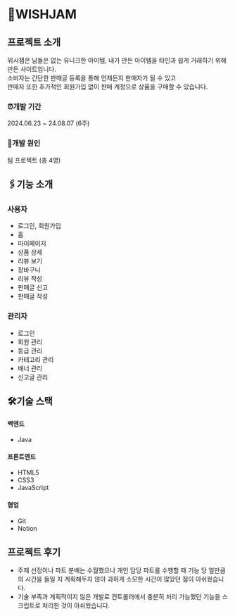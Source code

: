 # :sparkling_heart:WISHJAM
## 프로젝트 소개
위시잼은 남들은 없는 유니크한 아이템, 내가 만든 아이템을 타인과 쉽게 거래하기 위해 만든 사이트입니다.
</br>
소비자는 간단한 판매글 등록을 통해 언제든지 판매자가 될 수 있고
</br>
판매자 또한 추가적인 회원가입 없이 판매 계정으로 상품을 구매할 수 있습니다.


### ⏰개발 기간
2024.06.23 ~ 24.08.07 (6주)
### 👥개발 원인
팀 프로젝트 (총 4명)

## 🖇️기능 소개
### 사용자
- 로그인, 회원가입
- 홈
- 마이페이지
- 상품 상세
- 리뷰 보기
- 장바구니
- 리뷰 작성
- 판매글 신고
- 판매글 작성

### 관리자
- 로그인
- 회원 관리
- 등급 관리
- 카테고리 관리
- 배너 관리
- 신고글 관리

## 🛠️기술 스택
#### 백엔드
- Java

#### 프론트엔드
- HTML5
- CSS3
- JavaScript

#### 협업 
- Git
- Notion

## 프로젝트 후기
- 주제 선정이나 파트 분배는 수월했으나 개인 담당 파트를 수행할 때 기능 당 얼만큼의 시간을 들일 지 계획해두지 않아 과하게 소모한 시간이 많았던 점이 아쉬웠습니다.
- 기술 부족과 계획적이지 않은 개발로 컨트롤러에서 충분히 처리 가능했던 기능을 스크립트로 처리한 것이 아쉬웠습니다.
